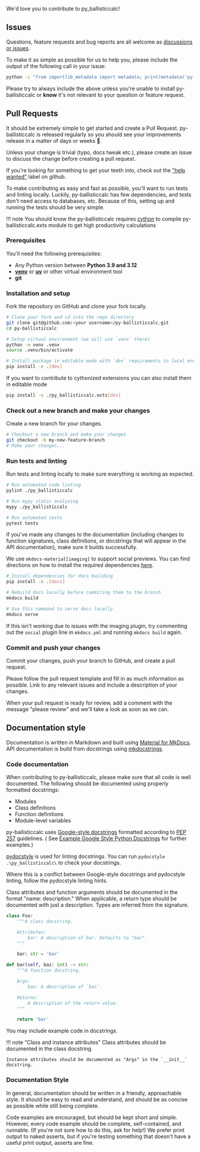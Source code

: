 We'd love you to contribute to py_ballisticcalc!

## Issues

Questions, feature requests and bug reports are all welcome
as [discussions or issues](https://github.com/o-murphy/py-ballisticcalc/issues/new/choose).

[//]: # (**However, to report a security vulnerability, please see our [security policy]&#40;https://github.com/o-murphy/py-ballisticcalc/security/policy&#41;.**)

To make it as simple as possible for us to help you, please include the output of the following call in your issue:

```bash
python -c "from importlib_metadata import metadata; print(metadata('py-ballisticcalc')['Version'])"
```

Please try to always include the above unless you're unable to install py-ballisticcalc or **know** it's not relevant
to your question or feature request.

## Pull Requests

It should be extremely simple to get started and create a Pull Request.
py-ballisticcalc is released regularly so you should see your improvements release in a matter of days or weeks 🚀.

Unless your change is trivial (typo, docs tweak etc.), please create an issue to discuss the change before
creating a pull request.

If you're looking for something to get your teeth into, check out the
["help wanted"](https://github.com/o-murphy/py-ballisticcalc/issues?q=is%3Aopen+is%3Aissue+label%3A%22help+wanted%22)
label on github.

To make contributing as easy and fast as possible, you'll want to run tests and linting locally. Luckily,
py-ballisticcalc has few dependencies, and tests don't need access to databases, etc.
Because of this, setting up and running the tests should be very simple.

!!! note
    You should know the py-ballisticcalc requires [cython](https://cython.readthedocs.io/en/latest/src/quickstart/install.html) to compile py-ballisticcalc.exts
    module to get high productivity calculations

### Prerequisites

You'll need the following prerequisites:

- Any Python version between **Python 3.9 and 3.12**
- [**venv**](https://docs.python.org/3/library/venv.html) or [**uv**](https://docs.astral.sh/uv/getting-started/installation/) or other virtual environment tool
- **git**

### Installation and setup

Fork the repository on GitHub and clone your fork locally.

```bash
# Clone your fork and cd into the repo directory
git clone git@github.com:<your username>/py-ballisticcalc.git
cd py-ballisticcalc

# Setup virtual environment (we will use `venv` there)
python -m venv .venv
source .venv/bin/activate

# Install package in editable mode with `dev` requirements to local environment 
pip install -e .[dev]
```

If you want to contribute to cythonized extensions you can also install them in editable mode

```bash
pip install -e ./py_ballisticcalc.exts[dev]
```

### Check out a new branch and make your changes

Create a new branch for your changes.

```bash
# Checkout a new branch and make your changes
git checkout -b my-new-feature-branch
# Make your changes...
```

### Run tests and linting

Run tests and linting locally to make sure everything is working as expected.

```bash
# Run automated code linting
pylint ./py_ballisticcalc 

# Run mypy static analysing 
mypy ./py_ballisticcalc

# Run automated tests
pytest tests
```

If you've made any changes to the documentation (including changes to function signatures, class definitions, or
docstrings that will appear in the API documentation), make sure it builds successfully.

We use `mkdocs-material[imaging]` to support social previews.
You can find directions on how to install the required
dependencies [here](https://squidfunk.github.io/mkdocs-material/plugins/requirements/image-processing/).

```bash
# Install dependencies for docs building
pip install -e .[docs]

# Rebuild docs locally before commiting them to the branch   
mkdocs build

# Use this command to serve docs locally 
mkdocs serve
```

If this isn't working due to issues with the imaging plugin, try commenting out the `social` plugin line in `mkdocs.yml`
and running `mkdocs build` again.

### Commit and push your changes

Commit your changes, push your branch to GitHub, and create a pull request.

Please follow the pull request template and fill in as much information as possible. Link to any relevant issues and
include a description of your changes.

When your pull request is ready for review, add a comment with the message "please review" and we'll take a look as soon
as we can.

## Documentation style

Documentation is written in Markdown and built
using [Material for MkDocs](https://squidfunk.github.io/mkdocs-material/). API documentation is build from docstrings
using [mkdocstrings](https://mkdocstrings.github.io/).

### Code documentation

When contributing to py-ballisticcalc, please make sure that all code is well documented. The following should be
documented using properly formatted docstrings:

- Modules
- Class definitions
- Function definitions
- Module-level variables

py-ballisticcalc
uses [Google-style docstrings](https://google.github.io/styleguide/pyguide.html#38-comments-and-docstrings) formatted
according to [PEP 257](https://www.python.org/dev/peps/pep-0257/) guidelines. (
See [Example Google Style Python Docstrings](https://sphinxcontrib-napoleon.readthedocs.io/en/latest/example_google.html)
for further examples.)

[pydocstyle](https://www.pydocstyle.org/en/stable/index.html) is used for linting docstrings. You can run
`pydocstyle .\py_ballisticcalc\` to check your docstrings.

Where this is a conflict between Google-style docstrings and pydocstyle linting, follow the pydocstyle linting hints.

Class attributes and function arguments should be documented in the format "name: description." When applicable, a
return type should be documented with just a description. Types are inferred from the signature.

```python
class Foo:
    """A class docstring.

    Attributes:
        bar: A description of bar. Defaults to "bar".
    """

    bar: str = 'bar'
```

```python
def bar(self, baz: int) -> str:
    """A function docstring.

    Args:
        baz: A description of `baz`.

    Returns:
        A description of the return value.
    """

    return 'bar'
```

You may include example code in docstrings. 

!!! note "Class and instance attributes"
    Class attributes should be documented in the class docstring.

    Instance attributes should be documented as "Args" in the `__init__` docstring.

### Documentation Style

In general, documentation should be written in a friendly, approachable style. It should be easy to read and understand, and should be as concise as possible while still being complete.

Code examples are encouraged, but should be kept short and simple. However, every code example should be complete, self-contained, and runnable. (If you're not sure how to do this, ask for help!) We prefer print output to naked asserts, but if you're testing something that doesn't have a useful print output, asserts are fine.
